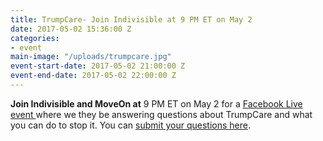 ```yaml
---
title: TrumpCare- Join Indivisible at 9 PM ET on May 2
date: 2017-05-02 15:36:00 Z
categories:
- event
main-image: "/uploads/trumpcare.jpg"
event-start-date: 2017-05-02 21:00:00 Z
event-end-date: 2017-05-02 22:00:00 Z
---
```


**Join Indivisible and MoveOn at** 9 PM ET on May 2 for a [Facebook Live event ](https://www.facebook.com/indivisibleguide/)where we they be answering questions about TrumpCare and what you can do to stop it. You can [submit your questions here](http://twitter.us15.list-manage1.com/track/click?u=6e44580c77d04c66ad74296e8&id=0c6cb70886&e=ad5c7fe4c2).